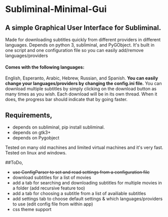 # Subliminal-Minimal-Gui

## A simple Graphical User Interface for Subliminal.
Made for downloading subtitles quickly from different providers in different languages.
Depends on python 3, subliminal, and PyGObject.
It's built in one script and one configuration file so you can easily add/remove languages/providers
#### Comes with the following languages:
English, Esperanto, Arabic, Hebrew, Russian, and Spanish.
**You can easily change your languages/providers by changing the config.ini file.**
You can download multiple subtitles by simply clicking on the download button as many times as you wish. Each download will be in its own thread. When it does, the progress bar should indicate that by going faster.

## Requirements,
- depends on subliminal, pip install subliminal.
- depends on gtk3+
- depends on Pygobject

Tested on many old machines and limited virtual machines and it's very fast.
Tested on linux and windows.

##ToDo,
- ~~use ConfigParser to set and read settings from a configuration file~~
- download subtitles for a list of movies
- add a tab for searching and downloading subtitles for multiple movies in a folder (add recursive feature too)
- add a tab for choosing a subtitle from a list of availiable subtitles
- add settings tab to choose default settings & which languages/providers to use (edit config file from within app)
- css theme support
